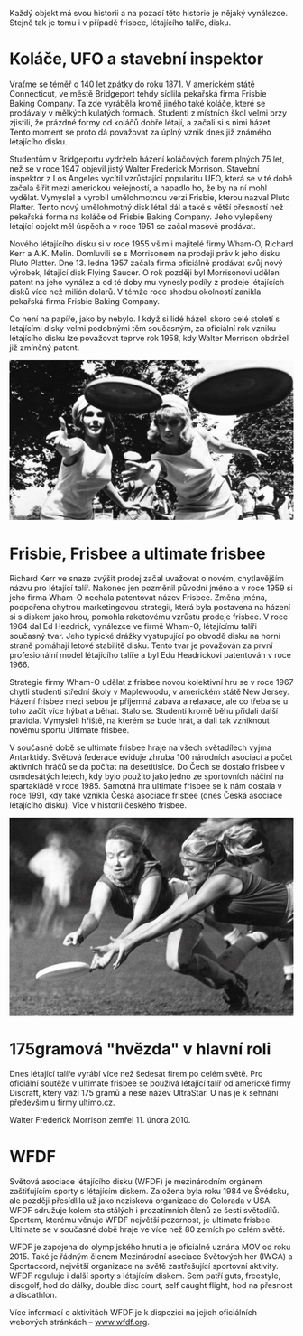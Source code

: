Každý objekt má svou historii a na pozadí této historie je nějaký vynálezce. Stejně tak je tomu i v případě frisbee, létajícího talíře, disku.

# Koláče, UFO a stavební inspektor

Vraťme se téměř o 140 let zpátky do roku 1871. V americkém státě Connecticut, ve městě Bridgeport tehdy sídlila pekařská firma Frisbie Baking Company. Ta zde vyráběla kromě jiného také koláče, které se prodávaly v mělkých kulatých formách. Studenti z místních škol velmi brzy zjistili, že prázdné formy od koláčů dobře létají, a začali si s nimi házet. Tento moment se proto dá považovat za úplný vznik dnes již známého létajícího disku.

Studentům v Bridgeportu vydrželo házení koláčových forem plných 75 let, než se v roce 1947 objevil jistý Walter Frederick Morrison. Stavební inspektor z Los Angeles vycítil vzrůstající popularitu UFO, která se v té době začala šířit mezi americkou veřejností, a napadlo ho, že by na ní mohl vydělat. Vymyslel a vyrobil umělohmotnou verzi Frisbie, kterou nazval Pluto Platter. Tento nový umělohmotný disk létal dál a také s větší přesností než pekařská forma na koláče od Frisbie Baking Company. Jeho vylepšený létající objekt měl úspěch a v roce 1951 se začal masově prodávat.

Nového létajícího disku si v roce 1955 všimli majitelé firmy Wham-O, Richard Kerr a A.K. Melin. Domluvili se s Morrisonem na prodeji práv k jeho disku Pluto Platter. Dne 13. ledna 1957 začala firma oficiálně prodávat svůj nový výrobek, létající disk Flying Saucer. O rok později byl Morrisonovi udělen patent na jeho vynález a od té doby mu vynesly podíly z prodeje létajících disků více než milión dolarů. V témže roce shodou okolností zanikla pekařská firma Frisbie Baking Company.

Co není na papíře, jako by nebylo. I když si lidé házeli skoro celé století s létajícími disky velmi podobnými těm současným, za oficiální rok vzniku létajícího disku lze považovat teprve rok 1958, kdy Walter Morrison obdržel již zmíněný patent.

![](assets/img/pages/historie_2.jpg)

# Frisbie, Frisbee a ultimate frisbee

Richard Kerr ve snaze zvýšit prodej začal uvažovat o novém, chytlavějším názvu pro létající talíř. Nakonec jen pozměnil původní jméno a v roce 1959 si jeho firma Wham-O nechala patentovat název Frisbee. Změna jména, podpořena chytrou marketingovou strategií, která byla postavena na házení si s diskem jako hrou, pomohla raketovému vzrůstu prodeje frisbee. V roce 1964 dal Ed Headrick, vynálezce ve firmě Wham-O, létajícímu talíři současný tvar. Jeho typické drážky vystupující po obvodě disku na horní straně pomáhají letové stabilitě disku. Tento tvar je považován za první profesionální model létajícího talíře a byl Edu Headrickovi patentován v roce 1966.

Strategie firmy Wham-O udělat z frisbee novou kolektivní hru se v roce 1967 chytli studenti střední školy v Maplewoodu, v americkém státě New Jersey. Házení frisbee mezi sebou je příjemná zábava a relaxace, ale co třeba se u toho začít více hýbat a běhat. Stalo se. Studenti kromě běhu přidali další pravidla. Vymysleli hřiště, na kterém se bude hrát, a dali tak vzniknout novému sportu Ultimate frisbee.

V současné době se ultimate frisbee hraje na všech světadílech vyjma Antarktidy. Světová federace eviduje zhruba 100 národních asociací a počet aktivních hráčů se dá počítat na desetitisíce. Do Čech se dostalo frisbee v osmdesátých letech, kdy bylo použito jako jedno ze sportovních náčiní na spartakiádě v roce 1985. Samotná hra ultimate frisbee se k nám dostala v roce 1991, kdy také vznikla Česká asociace frisbee (dnes Česká asociace létajícího disku). Více v historii českého frisbee.

![](assets/img/pages/historie_3.jpg)

# 175gramová "hvězda" v hlavní roli

Dnes létající talíře vyrábí více než šedesát firem po celém světě. Pro oficiální soutěže v ultimate frisbee se používá létající talíř od americké firmy Discraft, který váží 175 gramů a nese název UltraStar. U nás je k sehnání především u firmy ultimo.cz.

Walter Frederick Morrison zemřel 11. února 2010.

# WFDF

Světová asociace létajícího disku (WFDF) je mezinárodním orgánem zaštiťujícím sporty s létajícím diskem. Založena byla roku 1984 ve Švédsku, ale později přesídlila už jako nezisková organizace do Colorada v USA. WFDF sdružuje kolem sta stálých i prozatímních členů ze šesti světadílů. Sportem, kterému věnuje WFDF největší pozornost, je ultimate frisbee. Ultimate se v současné době hraje ve více než 80 zemích po celém světě.

WFDF je zapojena do olympijského hnutí a je oficiálně uznána MOV od roku 2015. Také je řádným členem Mezinárodní asociace Světových her (IWGA) a Sportaccord, největší organizace na světě zastřešující sportovní aktivity. WFDF reguluje i další sporty s létajícím diskem. Sem patří guts, freestyle, discgolf, hod do dálky, double disc court, self caught flight, hod na přesnost a discathlon.

Více informací o aktivitách WFDF je k dispozici na jejích oficiálních webových stránkách – www.wfdf.org.
